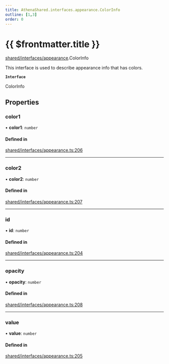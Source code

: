 ```yaml
---
title: AthenaShared.interfaces.appearance.ColorInfo
outline: [1,3]
order: 0
---
```


# {{ $frontmatter.title }}


[shared/interfaces/appearance](../modules/shared_interfaces_appearance.md).ColorInfo

This interface is used to describe appearance info that has colors.

**`Interface`**

ColorInfo

## Properties

### color1

• **color1**: `number`

#### Defined in

[shared/interfaces/appearance.ts:206](https://github.com/Stuyk/altv-athena/blob/7805c27/src/core/shared/interfaces/appearance.ts#L206)

___

### color2

• **color2**: `number`

#### Defined in

[shared/interfaces/appearance.ts:207](https://github.com/Stuyk/altv-athena/blob/7805c27/src/core/shared/interfaces/appearance.ts#L207)

___

### id

• **id**: `number`

#### Defined in

[shared/interfaces/appearance.ts:204](https://github.com/Stuyk/altv-athena/blob/7805c27/src/core/shared/interfaces/appearance.ts#L204)

___

### opacity

• **opacity**: `number`

#### Defined in

[shared/interfaces/appearance.ts:208](https://github.com/Stuyk/altv-athena/blob/7805c27/src/core/shared/interfaces/appearance.ts#L208)

___

### value

• **value**: `number`

#### Defined in

[shared/interfaces/appearance.ts:205](https://github.com/Stuyk/altv-athena/blob/7805c27/src/core/shared/interfaces/appearance.ts#L205)
